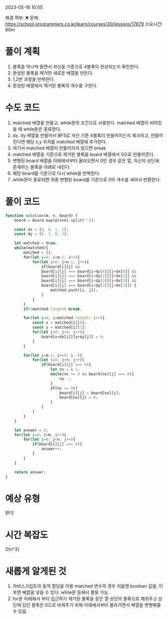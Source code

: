 2023-05-16
10:05

해결 여부: ❌
문제: https://school.programmers.co.kr/learn/courses/30/lessons/17679
소요시간: 60m

# 풀이 계획
1. 블록을 하나씩 돌면서 자신을 기준으로 4블록이 완성되는지 확인한다.
2. 완성된 블록을 제거한 새로운 배열을 만든다.
3. 1,2번 과정을 반복한다.
4. 완성된 배열에서 제거된 블록의 개수를 구한다.
# 수도 코드
1. matched 배열을 만들고, while문의 조건으로 사용한다. matched 배열이 비어있을 때 while문은 종료한다.
2. dx, dy 배열을 만들어서 BFS로 자신 기준 4블록이 만들어지는지 체크하고, 만들어진다면 해당 x,y 위치를 matched 배열에 추가한다.
3. 여기서 matched 배열이 만들어지지 않으면 break
4. matched 배열을 기준으로 제거된 블록을 board 배열에서 0으로 만들어준다.
5. 변형된 board 배열을 아래에서부터 올라오면서 0인 경우 같은 열, 자신의 상단에 존재하는 블록을 아래로 내린다.
6. 해당 board를 기준으로 다시 while을 반복한다.
7. while문이 종료되면 최종 변형된 board를 기준으로 0의 개수를 새어서 반환한다.
# 풀이 코드 
```js
function solution(m, n, board) {
    board = board.map(el=>el.split(''));

    const dx = [0, 0, 1, 1];
    const dy = [0, 1, 0, 1];

    let matched = true;
    while(matched){
        matched = [];
        for(let i=0; i<m-1; i++){
            for(let j=0; j<n-1; j++){
                if(board[i][j] && 
                board[i][j] === board[i+dy[0]][j+dx[0]] && 
                board[i][j] === board[i+dy[1]][j+dx[1]] && 
                board[i][j] === board[i+dy[2]][j+dx[2]] && 
                board[i][j] === board[i+dy[3]][j+dx[3]]) {
                    matched.push([i, j]);
                }
            }
        }
        if(!matched.length) break;

        for(let i=0; i<matched.length; i++){
            const x = matched[i][0];
            const y = matched[i][1];
            for(let j=0; j<4; j++){
                board[x+dx[j]][y+dy[j]] = 0;
            }
        }

        for(let i=m-1; i>=0; i--){
            for(let j=0; j<n; j++){
                if(board[i][j] === 0){
                    let nx = i-1;
                    while(nx >= 0 && board[nx][j] === 0){
                        nx--;
                    }
                    if(nx >= 0){
                        board[i][j] = board[nx][j];
                        board[nx][j] = 0;
                    }
                }
            }
        }
    }

    let answer = 0;
    for(let i=0; i<m; i++){
        for(let j=0; j<n; j++){
            if(board[i][j] === 0){
                answer++;
            }
        }
    }

    return answer;
}
```
# 예상 유형
BFS
# 시간 복잡도
O(n^2)
# 새롭게 알게된 것
1. 자바스크립트의 동적 할당을 이용
	matched 변수의 경우 처음엔 boolean 값을, 이후엔 배열을 넣을 수 있다. while문 등에서 활용 가능.
2. for문 아래에서 부터 접근하기
	제거된 블록을 같은 열 상단의 블록으로 채워주고 상단에 있던 블록은 0으로 바꿔주기 위해 아래에서부터 올라가면서 배열을 변형해줄 수 있음.